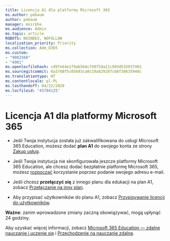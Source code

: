 ```yaml
---
title: Licencja A1 dla platformy Microsoft 365
ms.author: pebaum
author: pebaum
manager: mnirkhe
ms.audience: Admin
ms.topic: article
ROBOTS: NOINDEX, NOFOLLOW
localization_priority: Priority
ms.collection: Adm_O365
ms.custom:
- "9002568"
- "4981"
ms.openlocfilehash: cd9fe64e1f9ab564c74975da21c993d535937401
ms.sourcegitcommit: 6a3748f5c05693ca0c19a829287cb8f30635940c
ms.translationtype: HT
ms.contentlocale: pl-PL
ms.lasthandoff: 04/22/2020
ms.locfileid: "43784125"
---
```

# <a name="a1-license-for-microsoft-365"></a>Licencja A1 dla platformy Microsoft 365


- Jeśli Twoja instytucja została już zakwalifikowana do usługi Microsoft 365 Education, możesz dodać **plan A1** do swojego konta ze strony [Zakup usług](https://docs.microsoft.com/microsoft-365/commerce/buy-another-subscription?view=o365-worldwide#buy-another-subscription). 

- Jeśli Twoja instytucja nie skonfigurowała jeszcze platformy Microsoft 365 Education, ale chcesz dodać bezpłatnie platformę Microsoft 365, możesz [rozpocząć](https://www.microsoft.com/education/products/office) korzystanie poprzez podanie swojego adresu e-mail. 

- Jeśli chcesz **przełączyć się** z innego planu dla edukacji na plan A1, zobacz [Przełączanie na inny plan](https://docs.microsoft.com/microsoft-365/commerce/subscriptions/switch-plans-manually). 

- Aby przypisać użytkowników do planu A1, zobacz [Przypisywanie licencji do użytkowników](https://docs.microsoft.com/microsoft-365/admin/manage/assign-licenses-to-users). 

**Ważne**: zanim wprowadzone zmiany zaczną obowiązywać, mogą upłynąć 24 godziny. 

Aby uzyskać więcej informacji, zobacz [Microsoft 365 Education — zdalne nauczanie i uczenie się](https://support.office.com/article/remote-teaching-and-learning-in-office-365-education-f651ccae-7b65-478b-8366-51bb884025c4) i [Przechodzenie na nauczanie zdalne](https://www.microsoft.com/education/remote-learning). 
